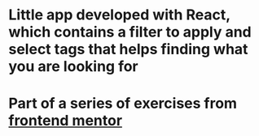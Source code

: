 # Little app developed with React, which contains a filter to apply and select tags that helps finding what you are looking for

# Part of a series of exercises from [frontend mentor](https://www.frontendmentor.io/)
